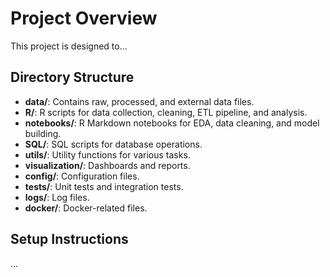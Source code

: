 # Project Overview
This project is designed to...

## Directory Structure
- **data/**: Contains raw, processed, and external data files.
- **R/**: R scripts for data collection, cleaning, ETL pipeline, and analysis.
- **notebooks/**: R Markdown notebooks for EDA, data cleaning, and model building.
- **SQL/**: SQL scripts for database operations.
- **utils/**: Utility functions for various tasks.
- **visualization/**: Dashboards and reports.
- **config/**: Configuration files.
- **tests/**: Unit tests and integration tests.
- **logs/**: Log files.
- **docker/**: Docker-related files.

## Setup Instructions
...
